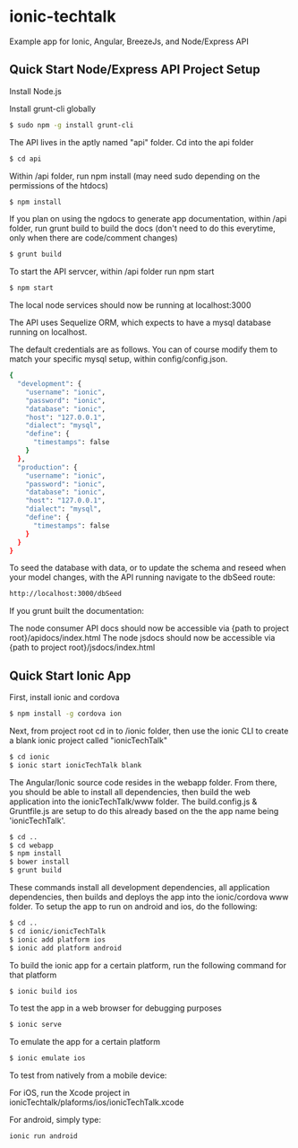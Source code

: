 # ionic-techtalk

Example app for Ionic, Angular, BreezeJs, and Node/Express API

## Quick Start Node/Express API Project Setup

Install Node.js

Install grunt-cli globally

```sh
$ sudo npm -g install grunt-cli
```

The API lives in the aptly named "api" folder. Cd into the api folder

```sh
$ cd api
```

Within /api folder, run npm install (may need sudo depending on the permissions of the htdocs)
```sh
$ npm install
```

If you plan on using the ngdocs to generate app documentation, within /api folder, run grunt build to build the docs (don't need to do this everytime, only when there are code/comment changes)
```sh
$ grunt build
```

To start the API servcer, within /api folder run npm start

```sh
$ npm start
```

The local node services should now be running at localhost:3000

The API uses Sequelize ORM, which expects to have a mysql database running on localhost.

The default credentials are as follows.
You can of course modify them to match your specific mysql setup, within config/config.json.

```sh
{
  "development": {
    "username": "ionic",
    "password": "ionic",
    "database": "ionic",
    "host": "127.0.0.1",
    "dialect": "mysql",
    "define": {
      "timestamps": false
    }
  },
  "production": {
    "username": "ionic",
    "password": "ionic",
    "database": "ionic",
    "host": "127.0.0.1",
    "dialect": "mysql",
    "define": {
      "timestamps": false
    }
  }
}
```

To seed the database with data, or to update the schema and reseed when your model changes, with the API running navigate to the dbSeed route:

```sh
http://localhost:3000/dbSeed
```

If you grunt built the documentation:

The node consumer API docs should now be accessible via {path to project root}/apidocs/index.html
The node jsdocs should now be accessible via {path to project root}/jsdocs/index.html

## Quick Start Ionic App

First, install ionic and cordova

```sh
$ npm install -g cordova ion
```

Next, from project root cd in to /ionic folder, then use the ionic CLI to create a blank ionic project called "ionicTechTalk"

```sh
$ cd ionic
$ ionic start ionicTechTalk blank
```

The Angular/Ionic source code resides in the webapp folder.
From there, you should be able to install all dependencies, then build the web application into the ionicTechTalk/www folder.
The build.config.js & Gruntfile.js are setup to do this already based on the the app name being 'ionicTechTalk'.

```sh
$ cd ..
$ cd webapp
$ npm install
$ bower install
$ grunt build
```

These commands install all development dependencies, all application dependencies, then builds and deploys the app into the ionic/cordova www folder.
To setup the app to run on android and ios, do the following:

```sh
$ cd ..
$ cd ionic/ionicTechTalk
$ ionic add platform ios
$ ionic add platform android
```

To build the ionic app for a certain platform, run the following command for that platform

```sh
$ ionic build ios
```

To test the app in a web browser for debugging purposes

```sh
$ ionic serve
```

To emulate the app for a certain platform

```sh
$ ionic emulate ios
````

To test from natively from a mobile device:

For iOS, run the Xcode project in ionicTechtalk/plaforms/ios/ionicTechTalk.xcode

For android, simply type:
```sh
ionic run android
```
